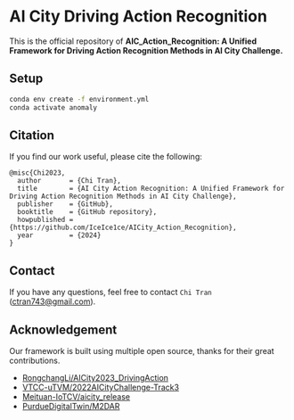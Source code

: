 # AI City Driving Action Recognition

This is the official repository of **AIC_Action_Recognition: A Unified Framework for Driving Action Recognition Methods in AI City Challenge.**

## Setup
```bash
conda env create -f environment.yml
conda activate anomaly
```

## Citation
If you find our work useful, please cite the following:
```
@misc{Chi2023,
  author       = {Chi Tran},
  title        = {AI City Action Recognition: A Unified Framework for Driving Action Recognition Methods in AI City Challenge},
  publisher    = {GitHub},
  booktitle    = {GitHub repository},
  howpublished = {https://github.com/IceIce1ce/AICity_Action_Recognition},
  year         = {2024}
}
```

## Contact
If you have any questions, feel free to contact `Chi Tran` 
([ctran743@gmail.com](ctran743@gmail.com)).

##  Acknowledgement
Our framework is built using multiple open source, thanks for their great contributions.
<!--ts-->
* [RongchangLi/AICity2023_DrivingAction](https://github.com/RongchangLi/AICity2023_DrivingAction)
* [VTCC-uTVM/2022AICityChallenge-Track3](https://github.com/VTCC-uTVM/2022AICityChallenge-Track3)
* [Meituan-IoTCV/aicity_release](https://github.com/Meituan-IoTCV/aicity_release)
* [PurdueDigitalTwin/M2DAR](https://github.com/PurdueDigitalTwin/M2DAR)
<!--te-->